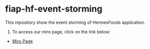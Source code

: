 # fiap-hf-event-storming
This repository show the event storming of HermesFoods application.
1. To access our miro page, click on the link below:
- [Miro Page](https://miro.com/app/board/uXjVNXTVADc=/?share_link_id=664562690057)
